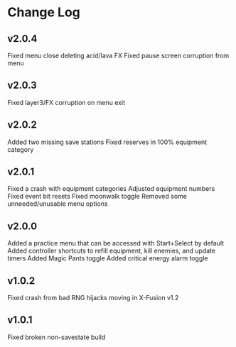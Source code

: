 
# Change Log

## v2.0.4

 Fixed menu close deleting acid/lava FX
 Fixed pause screen corruption from menu

## v2.0.3

 Fixed layer3/FX corruption on menu exit

## v2.0.2

 Added two missing save stations
 Fixed reserves in 100% equipment category

## v2.0.1

 Fixed a crash with equipment categories
 Adjusted equipment numbers
 Fixed event bit resets
 Fixed moonwalk toggle
 Removed some unneeded/unusable menu options

## v2.0.0

 Added a practice menu that can be accessed with Start+Select by default
 Added controller shortcuts to refill equipment, kill enemies, and update timers
 Added Magic Pants toggle
 Added critical energy alarm toggle

## v1.0.2

 Fixed crash from bad RNG hijacks moving in X-Fusion v1.2

## v1.0.1

 Fixed broken non-savestate build
